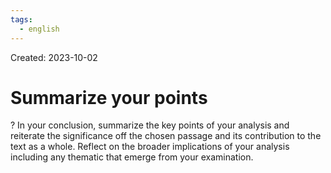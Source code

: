 ```yaml
---
tags:
  - english
---
```

Created: 2023-10-02

# Summarize your points
?
In your conclusion, summarize the key points of your analysis and reiterate the significance off the chosen passage and its contribution to the text as a whole. Reflect on the broader implications of your analysis including any thematic that emerge from your examination. 
<!--SR:!2023-10-18,8,250-->